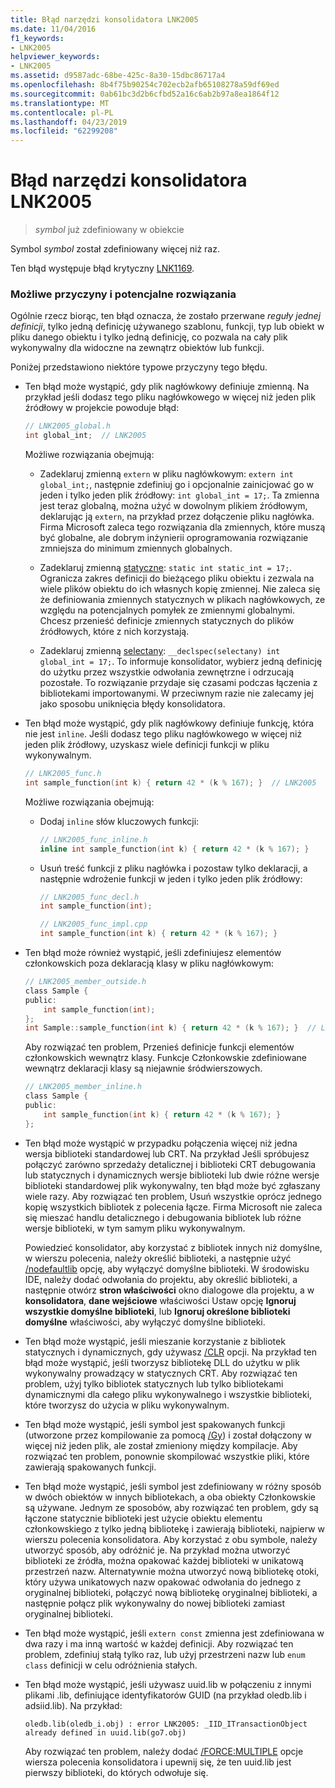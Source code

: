 ```yaml
---
title: Błąd narzędzi konsolidatora LNK2005
ms.date: 11/04/2016
f1_keywords:
- LNK2005
helpviewer_keywords:
- LNK2005
ms.assetid: d9587adc-68be-425c-8a30-15dbc86717a4
ms.openlocfilehash: 8b4f75b90254c702ecb2afb65108278a59df69ed
ms.sourcegitcommit: 0ab61bc3d2b6cfbd52a16c6ab2b97a8ea1864f12
ms.translationtype: MT
ms.contentlocale: pl-PL
ms.lasthandoff: 04/23/2019
ms.locfileid: "62299208"
---
```

# <a name="linker-tools-error-lnk2005"></a>Błąd narzędzi konsolidatora LNK2005

> *symbol* już zdefiniowany w obiekcie

Symbol *symbol* został zdefiniowany więcej niż raz.

Ten błąd występuje błąd krytyczny [LNK1169](../../error-messages/tool-errors/linker-tools-error-lnk1169.md).

### <a name="possible-causes-and-solutions"></a>Możliwe przyczyny i potencjalne rozwiązania

Ogólnie rzecz biorąc, ten błąd oznacza, że zostało przerwane *reguły jednej definicji*, tylko jedną definicję używanego szablonu, funkcji, typ lub obiekt w pliku danego obiektu i tylko jedną definicję, co pozwala na cały plik wykonywalny dla widoczne na zewnątrz obiektów lub funkcji.

Poniżej przedstawiono niektóre typowe przyczyny tego błędu.

- Ten błąd może wystąpić, gdy plik nagłówkowy definiuje zmienną. Na przykład jeśli dodasz tego pliku nagłówkowego w więcej niż jeden plik źródłowy w projekcie powoduje błąd:

    ```h
    // LNK2005_global.h
    int global_int;  // LNK2005
    ```

   Możliwe rozwiązania obejmują:

   - Zadeklaruj zmienną `extern` w pliku nagłówkowym: `extern int global_int;`, następnie zdefiniuj go i opcjonalnie zainicjować go w jeden i tylko jeden plik źródłowy: `int global_int = 17;`. Ta zmienna jest teraz globalną, można użyć w dowolnym plikiem źródłowym, deklarując ją `extern`, na przykład przez dołączenie pliku nagłówka. Firma Microsoft zaleca tego rozwiązania dla zmiennych, które muszą być globalne, ale dobrym inżynierii oprogramowania rozwiązanie zmniejsza do minimum zmiennych globalnych.

   - Zadeklaruj zmienną [statyczne](../../cpp/storage-classes-cpp.md#static): `static int static_int = 17;`. Ogranicza zakres definicji do bieżącego pliku obiektu i zezwala na wiele plików obiektu do ich własnych kopię zmiennej. Nie zaleca się że definiowania zmiennych statycznych w plikach nagłówkowych, ze względu na potencjalnych pomyłek ze zmiennymi globalnymi. Chcesz przenieść definicje zmiennych statycznych do plików źródłowych, które z nich korzystają.

   - Zadeklaruj zmienną [selectany](../../cpp/selectany.md): `__declspec(selectany) int global_int = 17;`. To informuje konsolidator, wybierz jedną definicję do użytku przez wszystkie odwołania zewnętrzne i odrzucają pozostałe. To rozwiązanie przydaje się czasami podczas łączenia z bibliotekami importowanymi. W przeciwnym razie nie zalecamy jej jako sposobu uniknięcia błędy konsolidatora.

- Ten błąd może wystąpić, gdy plik nagłówkowy definiuje funkcję, która nie jest `inline`. Jeśli dodasz tego pliku nagłówkowego w więcej niż jeden plik źródłowy, uzyskasz wiele definicji funkcji w pliku wykonywalnym.

    ```h
    // LNK2005_func.h
    int sample_function(int k) { return 42 * (k % 167); }  // LNK2005
    ```

   Możliwe rozwiązania obejmują:

   - Dodaj `inline` słów kluczowych funkcji:

        ```h
        // LNK2005_func_inline.h
        inline int sample_function(int k) { return 42 * (k % 167); }
        ```

   - Usuń treść funkcji z pliku nagłówka i pozostaw tylko deklaracji, a następnie wdrożenie funkcji w jeden i tylko jeden plik źródłowy:

        ```h
        // LNK2005_func_decl.h
        int sample_function(int);
        ```

        ```cpp
        // LNK2005_func_impl.cpp
        int sample_function(int k) { return 42 * (k % 167); }
        ```

- Ten błąd może również wystąpić, jeśli zdefiniujesz elementów członkowskich poza deklaracją klasy w pliku nagłówkowym:

    ```h
    // LNK2005_member_outside.h
    class Sample {
    public:
        int sample_function(int);
    };
    int Sample::sample_function(int k) { return 42 * (k % 167); }  // LNK2005
    ```

   Aby rozwiązać ten problem, Przenieś definicje funkcji elementów członkowskich wewnątrz klasy. Funkcje Członkowskie zdefiniowane wewnątrz deklaracji klasy są niejawnie śródwierszowych.

    ```h
    // LNK2005_member_inline.h
    class Sample {
    public:
        int sample_function(int k) { return 42 * (k % 167); }
    };
    ```

- Ten błąd może wystąpić w przypadku połączenia więcej niż jedna wersja biblioteki standardowej lub CRT. Na przykład Jeśli spróbujesz połączyć zarówno sprzedaży detalicznej i biblioteki CRT debugowania lub statycznych i dynamicznych wersje biblioteki lub dwie różne wersje biblioteki standardowej plik wykonywalny, ten błąd może być zgłaszany wiele razy. Aby rozwiązać ten problem, Usuń wszystkie oprócz jednego kopię wszystkich bibliotek z polecenia łącze. Firma Microsoft nie zaleca się mieszać handlu detalicznego i debugowania bibliotek lub różne wersje biblioteki, w tym samym pliku wykonywalnym.

   Powiedzieć konsolidator, aby korzystać z bibliotek innych niż domyślne, w wierszu polecenia, należy określić biblioteki, a następnie użyć [/nodefaultlib](../../build/reference/nodefaultlib-ignore-libraries.md) opcję, aby wyłączyć domyślne biblioteki. W środowisku IDE, należy dodać odwołania do projektu, aby określić biblioteki, a następnie otwórz **stron właściwości** okno dialogowe dla projektu, a w **konsolidatora**, **dane wejściowe** właściwości Ustaw opcję **Ignoruj wszystkie domyślne biblioteki**, lub **Ignoruj określone biblioteki domyślne** właściwości, aby wyłączyć domyślne biblioteki.

- Ten błąd może wystąpić, jeśli mieszanie korzystanie z bibliotek statycznych i dynamicznych, gdy używasz [/CLR](../../build/reference/clr-common-language-runtime-compilation.md) opcji. Na przykład ten błąd może wystąpić, jeśli tworzysz bibliotekę DLL do użytku w plik wykonywalny prowadzący w statycznych CRT. Aby rozwiązać ten problem, użyj tylko bibliotek statycznych lub tylko bibliotekami dynamicznymi dla całego pliku wykonywalnego i wszystkie biblioteki, które tworzysz do użycia w pliku wykonywalnym.

- Ten błąd może wystąpić, jeśli symbol jest spakowanych funkcji (utworzone przez kompilowanie za pomocą [/Gy](../../build/reference/gy-enable-function-level-linking.md)) i został dołączony w więcej niż jeden plik, ale został zmieniony między kompilacje. Aby rozwiązać ten problem, ponownie skompilować wszystkie pliki, które zawierają spakowanych funkcji.

- Ten błąd może wystąpić, jeśli symbol jest zdefiniowany w różny sposób w dwóch obiektów w innych bibliotekach, a oba obiekty Członkowskie są używane. Jednym ze sposobów, aby rozwiązać ten problem, gdy są łączone statycznie biblioteki jest użycie obiektu elementu członkowskiego z tylko jedną bibliotekę i zawierają biblioteki, najpierw w wierszu polecenia konsolidatora. Aby korzystać z obu symbole, należy utworzyć sposób, aby odróżnić je. Na przykład można utworzyć biblioteki ze źródła, można opakować każdej biblioteki w unikatową przestrzeń nazw. Alternatywnie można utworzyć nową bibliotekę otoki, który używa unikatowych nazw opakować odwołania do jednego z oryginalnej biblioteki, połączyć nową bibliotekę oryginalnej biblioteki, a następnie połącz plik wykonywalny do nowej biblioteki zamiast oryginalnej biblioteki.

- Ten błąd może wystąpić, jeśli `extern const` zmienna jest zdefiniowana w dwa razy i ma inną wartość w każdej definicji. Aby rozwiązać ten problem, zdefiniuj stałą tylko raz, lub użyj przestrzeni nazw lub `enum class` definicji w celu odróżnienia stałych.

- Ten błąd może wystąpić, jeśli używasz uuid.lib w połączeniu z innymi plikami .lib, definiujące identyfikatorów GUID (na przykład oledb.lib i adsiid.lib). Na przykład:

    ```Output
    oledb.lib(oledb_i.obj) : error LNK2005: _IID_ITransactionObject
    already defined in uuid.lib(go7.obj)
    ```

   Aby rozwiązać ten problem, należy dodać [/FORCE:MULTIPLE](../../build/reference/force-force-file-output.md) opcje wiersza polecenia konsolidatora i upewnij się, że ten uuid.lib jest pierwszy biblioteki, do których odwołuje się.
